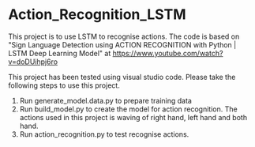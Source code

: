# Action_Recognition_LSTM

This project is to use LSTM to recognise actions. The code is based on "Sign Language Detection using ACTION RECOGNITION with Python | LSTM Deep Learning Model" at
https://www.youtube.com/watch?v=doDUihpj6ro

This project has been tested using visual studio code. Please take the following steps to use this project.

1. Run generate_model.data.py to prepare training data
2. Run build_model.py to create the model for action recognition. The actions used in this project is waving of right hand, left hand and both hand.
3. Run action_recognition.py to test recognise actions.
